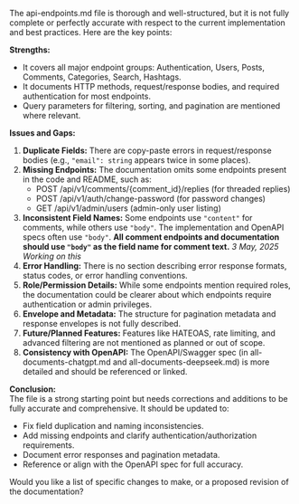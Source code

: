 The api-endpoints.md file is thorough and well-structured, but it is not fully complete or perfectly accurate with respect to the current implementation and best practices. Here are the key points:

**Strengths:**
- It covers all major endpoint groups: Authentication, Users, Posts, Comments, Categories, Search, Hashtags.
- It documents HTTP methods, request/response bodies, and required authentication for most endpoints.
- Query parameters for filtering, sorting, and pagination are mentioned where relevant.

**Issues and Gaps:**
1. **Duplicate Fields:** There are copy-paste errors in request/response bodies (e.g., `"email": string` appears twice in some places).
2. **Missing Endpoints:** The documentation omits some endpoints present in the code and README, such as:
   - POST /api/v1/comments/{comment_id}/replies (for threaded replies)
   - POST /api/v1/auth/change-password (for password changes)
   - GET /api/v1/admin/users (admin-only user listing)
3. **Inconsistent Field Names:** Some endpoints use `"content"` for comments, while others use `"body"`. The implementation and OpenAPI specs often use `"body"`. **All comment endpoints and documentation should use `"body"` as the field name for comment text.**
    _3 May, 2025 Working on this_
4. **Error Handling:** There is no section describing error response formats, status codes, or error handling conventions.
5. **Role/Permission Details:** While some endpoints mention required roles, the documentation could be clearer about which endpoints require authentication or admin privileges.
6. **Envelope and Metadata:** The structure for pagination metadata and response envelopes is not fully described.
7. **Future/Planned Features:** Features like HATEOAS, rate limiting, and advanced filtering are not mentioned as planned or out of scope.
8. **Consistency with OpenAPI:** The OpenAPI/Swagger spec (in all-documents-chatgpt.md and all-documents-deepseek.md) is more detailed and should be referenced or linked.

**Conclusion:**  
The file is a strong starting point but needs corrections and additions to be fully accurate and comprehensive. It should be updated to:
- Fix field duplication and naming inconsistencies.
- Add missing endpoints and clarify authentication/authorization requirements.
- Document error responses and pagination metadata.
- Reference or align with the OpenAPI spec for full accuracy.

Would you like a list of specific changes to make, or a proposed revision of the documentation?